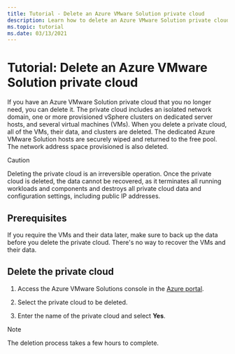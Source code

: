 ```yaml
---
title: Tutorial - Delete an Azure VMware Solution private cloud
description: Learn how to delete an Azure VMware Solution private cloud that you no longer need.
ms.topic: tutorial
ms.date: 03/13/2021
---
```


# Tutorial: Delete an Azure VMware Solution private cloud

If you have an Azure VMware Solution private cloud that you no longer need, you can delete it. The private cloud includes an isolated network domain, one or more provisioned vSphere clusters on dedicated server hosts, and several virtual machines (VMs). When you delete a private cloud, all of the VMs, their data, and clusters are deleted. The dedicated Azure VMware Solution hosts are securely wiped and returned to the free pool. The network address space provisioned is also deleted.  

> [!CAUTION]
> Deleting the private cloud is an irreversible operation. Once the private cloud is deleted, the data cannot be recovered, as it terminates all running workloads and components and destroys all private cloud data and configuration settings, including public IP addresses.

## Prerequisites

If you require the VMs and their data later, make sure to back up the data before you delete the private cloud.  There's no way to recover the VMs and their data.


## Delete the private cloud

1. Access the Azure VMware Solutions console in the [Azure portal](https://portal.azure.com).

2. Select the private cloud to be deleted.
 
3. Enter the name of the private cloud and select **Yes**. 

>[!NOTE]
>The deletion process takes a few hours to complete.  

